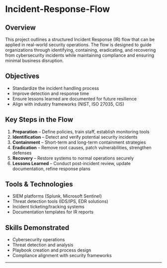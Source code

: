 # Incident-Response-Flow



## Overview
This project outlines a structured Incident Response (IR) flow that can be applied in real-world security operations. The flow is designed to guide organizations through identifying, containing, eradicating, and recovering from cybersecurity incidents while maintaining compliance and ensuring minimal business disruption.

## Objectives
- Standardize the incident handling process
- Improve detection and response time
- Ensure lessons learned are documented for future resilience
- Align with industry frameworks (NIST, ISO 27035, CIS)

## Key Steps in the Flow
1. **Preparation** – Define policies, train staff, establish monitoring tools
2. **Identification** – Detect and verify potential security incidents
3. **Containment** – Short-term and long-term containment strategies
4. **Eradication** – Remove root causes, patch vulnerabilities, strengthen defenses
5. **Recovery** – Restore systems to normal operations securely
6. **Lessons Learned** – Conduct post-incident review, update documentation, refine response plans

## Tools & Technologies
- SIEM platforms (Splunk, Microsoft Sentinel)
- Threat detection tools (IDS/IPS, EDR solutions)
- Incident ticketing/tracking systems
- Documentation templates for IR reports

## Skills Demonstrated
- Cybersecurity operations
- Threat detection and analysis
- Playbook creation and process design
- Compliance alignment with security frameworks

---
